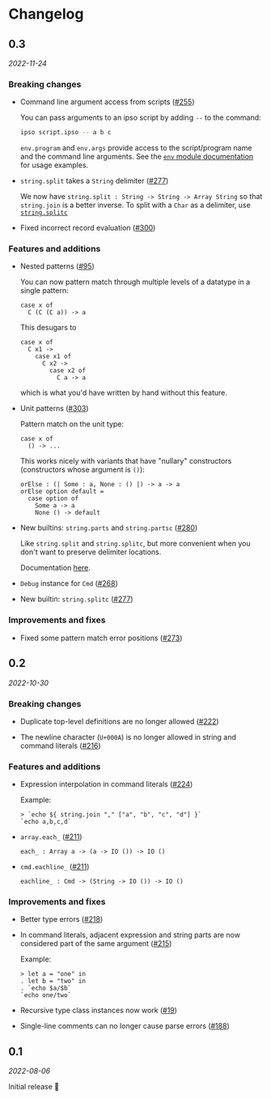 # Changelog

## 0.3

*2022-11-24*

### Breaking changes

* Command line argument access from scripts ([#255](https://github.com/LightAndLight/ipso/issues/255))

  You can pass arguments to an ipso script by adding `--` to the command:

  ```bash
  ipso script.ipso -- a b c
  ```

  `env.program` and `env.args` provide access to the script/program name
  and the command line arguments. See the [`env` module
  documentation](https://ipso.dev/docs/reference.html#env) for usage examples.

* `string.split` takes a `String` delimiter ([#277](https://github.com/LightAndLight/ipso/issues/277))

  We now have `string.split : String -> String -> Array String` so that
  `string.join` is a better inverse. To split with a `Char` as a delimiter, use [`string.splitc`](#string-splitc)

* Fixed incorrect record evaluation ([#300](https://github.com/LightAndLight/ipso/issues/300))

### Features and additions

* Nested patterns ([#95](https://github.com/LightAndLight/ipso/issues/95))

  You can now pattern match through multiple levels of a datatype in a single pattern:

  ```ipso
  case x of
    C (C (C a)) -> a
  ```

  This desugars to

  ```ipso
  case x of
    C x1 ->
      case x1 of
        C x2 ->
          case x2 of
            C a -> a
  ```

  which is what you'd have written by hand without this feature.

* Unit patterns ([#303](https://github.com/LightAndLight/ipso/issues/303))

  Pattern match on the unit type:

  ```ipso
  case x of
    () -> ...
  ```

  This works nicely with variants that have "nullary" constructors (constructors whose argument is
  `()`):
  
  ```ipso
  orElse : (| Some : a, None : () |) -> a -> a
  orElse option default =
    case option of
      Some a -> a
      None () -> default
  ```

* New builtins: `string.parts` and `string.partsc` ([#280](https://github.com/LightAndLight/ipso/issues/280))

  Like `string.split` and `string.splitc`, but more convenient when you
  don't want to preserve delimiter locations.

  Documentation [here](https://ipso.dev/docs/reference.html#builtins-2).

* `Debug` instance for `Cmd` ([#268](https://github.com/LightAndLight/ipso/issues/268))

* <span id="string-splitc">New builtin: `string.splitc` ([#277](https://github.com/LightAndLight/ipso/issues/277))</span>

### Improvements and fixes

* Fixed some pattern match error positions ([#273](https://github.com/LightAndLight/ipso/issues/273))

## 0.2

*2022-10-30*

### Breaking changes

* Duplicate top-level definitions are no longer allowed ([#222](https://github.com/LightAndLight/ipso/issues/222))

* The newline character (`U+000A`) is no longer allowed in string and command literals ([#216](https://github.com/LightAndLight/ipso/issues/216))

### Features and additions

* Expression interpolation in command literals ([#224](https://github.com/LightAndLight/ipso/issues/224))

  Example:

  ```ipsorepl
  > `echo ${ string.join "," ["a", "b", "c", "d"] }`
  `echo a,b,c,d`
  ```
  
* `array.each_` ([#211](https://github.com/LightAndLight/ipso/issues/211))
  
  ```
  each_ : Array a -> (a -> IO ()) -> IO ()
  ```

* `cmd.eachline_` ([#211](https://github.com/LightAndLight/ipso/issues/211))

  ``` 
  eachline_ : Cmd -> (String -> IO ()) -> IO ()
  ```

### Improvements and fixes

* Better type errors ([#218](https://github.com/LightAndLight/ipso/issues/218))

* In command literals, adjacent expression and string parts are now
  considered part of the same argument ([#215](https://github.com/LightAndLight/ipso/issues/215))


  Example:

  ```ipsorepl
  > let a = "one" in
  . let b = "two" in
  . `echo $a/$b`
  `echo one/two`
  ```

* Recursive type class instances now work ([#19](https://github.com/LightAndLight/ipso/issues/19))

* Single-line comments can no longer cause parse errors ([#188](https://github.com/LightAndLight/ipso/issues/188))

## 0.1

*2022-08-06*

Initial release 🎉